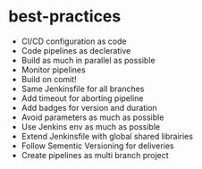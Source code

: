 # best-practices

* CI/CD configuration as code
* Code pipelines as declerative
* Build as much in parallel as possible
* Monitor pipelines
* Build on comit!
* Same Jenkinsfile for all branches
* Add timeout for aborting pipeline
* Add badges for version and duration
* Avoid parameters as much as possible
* Use Jenkins env as much as possible
* Extend Jenkinsfile with global shared librairies
* Follow Sementic Versioning for deliveries 
* Create pipelines as multi branch project
